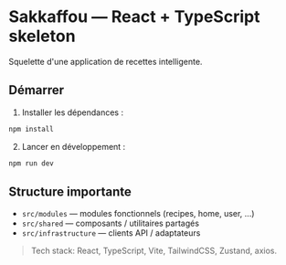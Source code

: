 # Sakkaffou — React + TypeScript skeleton

Squelette d'une application de recettes intelligente.

## Démarrer

1. Installer les dépendances :
```bash
npm install
```

2. Lancer en développement :
```bash
npm run dev
```

## Structure importante

- `src/modules` — modules fonctionnels (recipes, home, user, ...)
- `src/shared` — composants / utilitaires partagés
- `src/infrastructure` — clients API / adaptateurs

> Tech stack: React, TypeScript, Vite, TailwindCSS, Zustand, axios.

